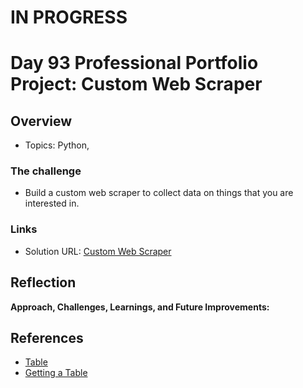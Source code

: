 # IN PROGRESS
# Day 93 Professional Portfolio Project: Custom Web Scraper


## Overview

- Topics: Python, 

### The challenge

- Build a custom web scraper to collect data on things that you are interested in.
 
### Links

- Solution URL: [Custom Web Scraper](https://github.com/Mikerniker/100_Days_of_Python/tree/main/Day93)

## Reflection
**Approach, Challenges, Learnings, and Future Improvements:** 

## References
- [Table](https://stackoverflow.com/questions/2010481/how-do-you-get-all-the-rows-from-a-particular-table-using-beautifulsoup)
- [Getting a Table](https://stackoverflow.com/questions/20522820/how-to-get-tbody-from-table-from-python-beautiful-soup) 
